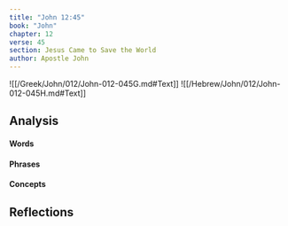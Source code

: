 ```yaml
---
title: "John 12:45"
book: "John"
chapter: 12
verse: 45
section: Jesus Came to Save the World
author: Apostle John
---
```

![[/Greek/John/012/John-012-045G.md#Text]]
![[/Hebrew/John/012/John-012-045H.md#Text]]

## Analysis

#### Words

#### Phrases

#### Concepts

## Reflections
